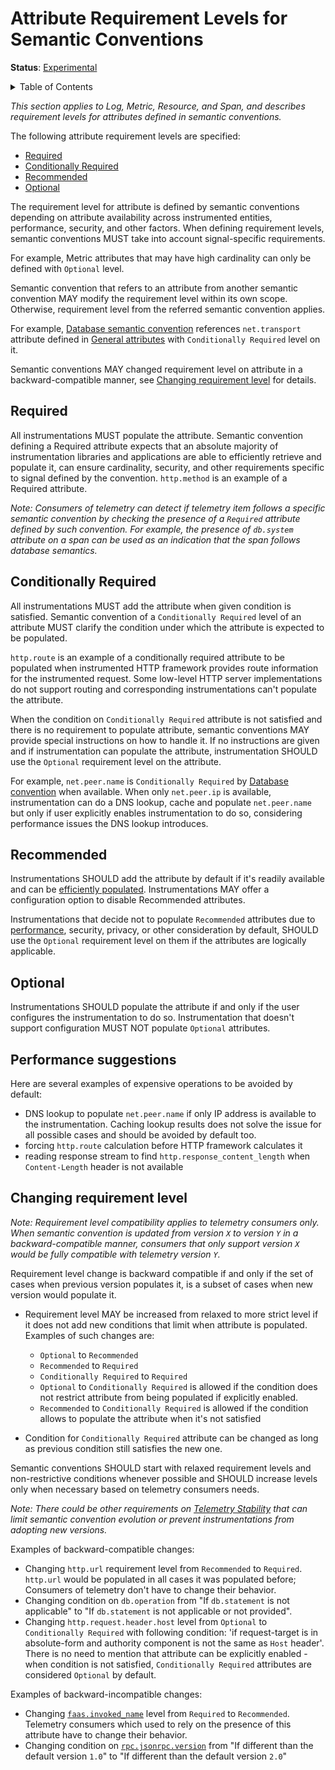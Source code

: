 # Attribute Requirement Levels for Semantic Conventions

**Status**: [Experimental](../document-status.md)

<details>
<summary>Table of Contents</summary>

<!-- toc -->

- [Required](#required)
- [Conditionally Required](#conditionally-required)
- [Recommended](#recommended)
- [Optional](#optional)
- [Performance suggestions](#performance-suggestions)
- [Changing requirement level](#changing-requirement-level)

<!-- tocstop -->

</details>

_This section applies to Log, Metric, Resource, and Span, and describes requirement levels for attributes defined in semantic conventions._

The following attribute requirement levels are specified:

- [Required](#required)
- [Conditionally Required](#conditionally-required)
- [Recommended](#recommended)
- [Optional](#optional)

The requirement level for attribute is defined by semantic conventions depending on attribute availability across instrumented entities, performance, security, and other factors. When defining requirement levels, semantic conventions MUST take into account signal-specific requirements.

For example, Metric attributes that may have high cardinality can only be defined with `Optional` level.

Semantic convention that refers to an attribute from another semantic convention MAY modify the requirement level within its own scope. Otherwise, requirement level from the referred semantic convention applies.

For example, [Database semantic convention](../trace/semantic_conventions/database.md) references `net.transport` attribute defined in [General attributes](../trace/semantic_conventions/span-general.md) with `Conditionally Required` level on it.

Semantic conventions MAY changed requirement level on attribute in a backward-compatible manner, see [Changing requirement level](#changing-requirement-level) for details.

## Required

All instrumentations MUST populate the attribute. Semantic convention defining a Required attribute expects that an absolute majority of instrumentation libraries and applications are able to efficiently retrieve and populate it, can ensure cardinality, security, and other requirements specific to signal defined by the convention. `http.method` is an example of a Required attribute.

_Note: Consumers of telemetry can detect if telemetry item follows a specific semantic convention by checking the presence of a `Required` attribute defined by such convention. For example, the presence of `db.system` attribute on a span can be used as an indication that the span follows database semantics._

## Conditionally Required

All instrumentations MUST add the attribute when given condition is satisfied. Semantic convention of a `Conditionally Required` level of an attribute MUST clarify the condition under which the attribute is expected to be populated.

`http.route` is an example of a conditionally required attribute to be populated when instrumented HTTP framework provides route information for the instrumented request. Some low-level HTTP server implementations do not support routing and corresponding instrumentations can't populate the attribute.

When the condition on `Conditionally Required` attribute is not satisfied and there is no requirement to populate attribute, semantic conventions MAY provide special instructions on how to handle it. If no instructions are given and if instrumentation can populate the attribute, instrumentation SHOULD use the `Optional` requirement level on the attribute.

For example, `net.peer.name` is `Conditionally Required` by [Database convention](../trace/semantic_conventions/database.md) when available. When only `net.peer.ip` is available,  instrumentation can do a DNS lookup, cache and populate `net.peer.name` but only if user explicitly enables instrumentation to do so, considering performance issues the DNS lookup introduces.

## Recommended

Instrumentations SHOULD add the attribute by default if it's readily available and can be [efficiently populated](#performance-suggestions). Instrumentations MAY offer a configuration option to disable Recommended attributes.

Instrumentations that decide not to populate `Recommended` attributes due to [performance](#performance-suggestions), security, privacy, or other consideration by default, SHOULD use the `Optional` requirement level on them if the attributes are logically applicable.

## Optional

Instrumentations SHOULD populate the attribute if and only if the user configures the instrumentation to do so. Instrumentation that doesn't support configuration MUST NOT populate `Optional` attributes.

## Performance suggestions

Here are several examples of expensive operations to be avoided by default:

- DNS lookup to populate `net.peer.name` if only IP address is available to the instrumentation. Caching lookup results does not solve the issue for all possible cases and should be avoided by default too.
- forcing `http.route` calculation before HTTP framework calculates it
- reading response stream to find `http.response_content_length` when `Content-Length` header is not available

## Changing requirement level

_Note: Requirement level compatibility applies to telemetry consumers only. When semantic convention is updated from version `X` to version `Y` in a backward-compatible manner, consumers that only support version `X` would be fully compatible with telemetry version `Y`._

Requirement level change is backward compatible if and only if the set of cases when previous version populates it, is a subset of cases when new version would populate it.

- Requirement level MAY be increased from relaxed to more strict level if it does not add new conditions that limit when attribute is populated. Examples of such changes are:
  - `Optional` to `Recommended`
  - `Recommended` to `Required`
  - `Conditionally Required` to `Required`
  - `Optional` to `Conditionally Required` is allowed if the condition does not restrict attribute from being populated if explicitly enabled.
  - `Recommended` to `Conditionally Required` is allowed if the condition allows to populate the attribute when it's not satisfied

- Condition for `Conditionally Required` attribute can be changed as long as previous condition still satisfies the new one.

Semantic conventions SHOULD start with relaxed requirement levels and non-restrictive conditions whenever possible and SHOULD increase levels only when necessary based on telemetry consumers needs.

_Note: There could be other requirements on [Telemetry Stability](../telemetry-stability.md) that can limit semantic convention evolution or prevent instrumentations from adopting new versions._

Examples of backward-compatible changes:

- Changing `http.url` requirement level from `Recommended` to `Required`. `http.url` would be populated in all cases it was populated before; Consumers of telemetry don't have to change their behavior.
- Changing condition on `db.operation` from "If `db.statement` is not applicable" to "If `db.statement` is not applicable or not provided".
- Changing `http.request.header.host` level from `Optional` to `Conditionally Required` with following condition: 'if request-target is in absolute-form and authority component is not the same as `Host` header'.  There is no need to mention that attribute can be explicitly enabled - when condition is not satisfied, `Conditionally Required` attributes are considered `Optional` by default.

Examples of backward-incompatible changes:

- Changing [`faas.invoked_name`](../trace/semantic_conventions/faas.md) level from `Required` to `Recommended`. Telemetry consumers which used to rely on the presence of this attribute have to change their behavior.
- Changing condition on [`rpc.jsonrpc.version`](../trace/semantic_conventions/rpc.md) from "If different than the default version `1.0`" to "If different than the default version `2.0`"
